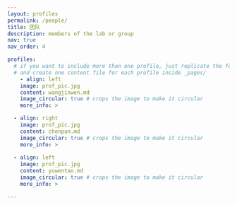```yaml
---
layout: profiles
permalink: /people/
title: 团队
description: members of the lab or group
nav: true
nav_order: 4

profiles:
  # if you want to include more than one profile, just replicate the following block
  # and create one content file for each profile inside _pages/
    - align: left
    image: prof_pic.jpg
    content: wangjinwen.md
    image_circular: true # crops the image to make it circular
    more_info: >

  - align: right
    image: prof_pic.jpg
    content: chenpan.md
    image_circular: true # crops the image to make it circular
    more_info: >
  
  - align: left
    image: prof_pic.jpg
    content: yuwentao.md
    image_circular: true # crops the image to make it circular
    more_info: >

---
```


